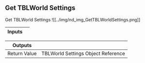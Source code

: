 ## Get TBLWorld Settings
Get TBLWorld Settings
![[../img/nd_img_GetTBLWorldSettings.png]]

|Inputs||
|--|--|

|Outputs||
|--|--|
| Return Value | TBLWorld Settings Object Reference |
